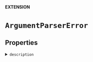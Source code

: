 **EXTENSION**

# `ArgumentParserError`

## Properties
<details><summary markdown="span"><code>description</code></summary>

```swift
public var description: String
```

</details>
